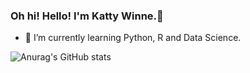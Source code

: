 ### Oh hi! Hello! I'm Katty Winne.👋

- 🌱 I’m currently learning Python, R and Data Science.

![Anurag's GitHub stats](https://github-readme-stats.vercel.app/api?username=Winnelofi&show_icons=true&theme=radical)



